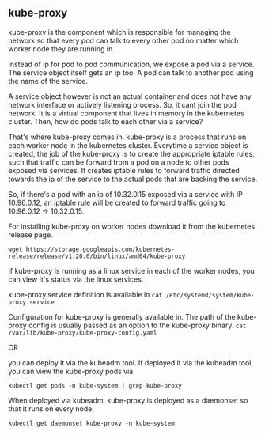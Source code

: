 ## kube-proxy

kube-proxy is the component which is responsible for managing the network so that
every pod can talk to every other pod no matter which worker node they are running in.

Instead of ip for pod to pod communication, we expose a pod via a service.
The service object itself gets an ip too.
A pod can talk to another pod using the name of the service.

A service object however is not an actual container and does not have any network interface or actively listening process.
So, it cant join the pod network. It is a virtual component that lives in memory in the kubernetes cluster.
Then, how do pods talk to each other via a service?

That's where kube-proxy comes in. kube-proxy is a process that runs on each worker node in the kubernetes cluster.
Everytime a service object is created, the job of the kube-proxy is to create the appropriate iptable rules,
such that traffic can be forward from a pod on a node to other pods exposed via services.
It creates iptable rules to forward traffic directed towards the ip of the service to the actual pods that are backing the service.

So, if there's a pod with an ip of 10.32.0.15 exposed via a service with IP 10.96.0.12,
an iptable rule will be created to forward traffic going to 10.96.0.12 -> 10.32.0.15.

For installing kube-proxy on worker nodes download it from the kubernetes release page.
```
wget https://storage.googleapis.com/kubernetes-release/release/v1.20.0/bin/linux/amd64/kube-proxy
```

If kube-proxy is running as a linux service in each of the worker nodes, you can view it's status via the linux services.

kube-proxy.service definition is available in
`cat /etc/systemd/system/kube-proxy.service`

Configuration for kube-proxy is generally available in.
The path of the kube-proxy config is usually passed as an option to the kube-proxy binary.
`cat /var/lib/kube-proxy/kube-proxy-config.yaml`

OR

you can deploy it via the kubeadm tool.
If deployed it via the kubeadm tool, you can view the kube-proxy pods via

`kubectl get pods -n kube-system | grep kube-proxy`

When deployed via kubeadm, kube-proxy is deployed as a daemonset so that it runs on every node.

`kubectl get daemonset kube-proxy -n kube-system`
